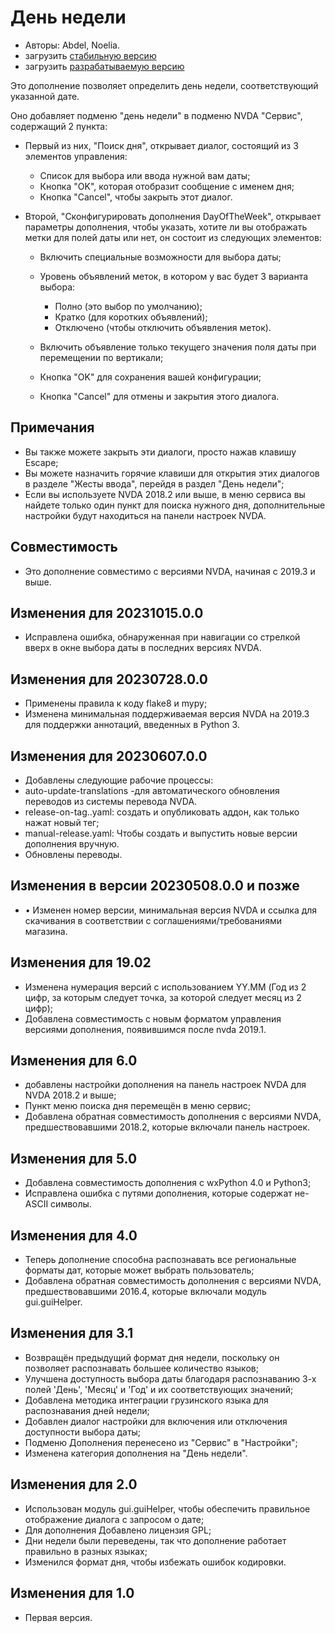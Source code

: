# День недели #

* Авторы: Abdel, Noelia.
* загрузить [стабильную версию][1]
* загрузить [разрабатываемую версию][2]

Это дополнение позволяет определить день недели, соответствующий указанной дате.

Оно добавляет подменю "день недели" в подменю NVDA "Сервис", содержащий 2 пункта:

* Первый из них, "Поиск дня", открывает диалог, состоящий из 3 элементов управления:

    * Список для выбора или ввода нужной вам даты;
    * Кнопка "OK", которая отобразит сообщение с именем дня;
    * Кнопка "Cancel", чтобы закрыть этот диалог.

* Второй, "Сконфигурировать дополнения DayOfTheWeek", открывает параметры дополнения, чтобы указать, хотите ли вы отображать метки для полей даты или нет, он состоит из следующих элементов:

    * Включить специальные возможности для выбора даты;
    * Уровень объявлений меток, в котором у вас будет 3 варианта выбора:

        * Полно (это выбор по умолчанию);
        * Кратко (для коротких объявлений);
        * Отключено (чтобы отключить объявления меток).

    * Включить объявление только текущего значения поля даты при перемещении по вертикали;
    * Кнопка "OK" для сохранения вашей конфигурации;
    * Кнопка "Cancel" для отмены и закрытия этого диалога.

## Примечания ##

* Вы также можете закрыть эти диалоги, просто нажав клавишу Escape;
* Вы можете назначить горячие клавиши для открытия этих диалогов в разделе "Жесты ввода", перейдя в раздел "День недели";
* Если вы используете NVDA 2018.2 или выше, в меню сервиса вы найдете только один пункт для поиска нужного дня, дополнительные настройки будут находиться на панели настроек NVDA.

## Совместимость ##

* Это дополнение совместимо с версиями NVDA, начиная с 2019.3 и выше.

## Изменения для 20231015.0.0 ##

* Исправлена ошибка, обнаруженная при навигации со стрелкой вверх в окне выбора даты в последних версиях NVDA.

## Изменения для 20230728.0.0 ##

* Применены правила к коду flake8 и mypy;
* Изменена минимальная поддерживаемая версия NVDA на 2019.3 для поддержки аннотаций, введенных в Python 3.

## Изменения для 20230607.0.0 ##

* Добавлены следующие рабочие процессы:
 * auto-update-translations -для автоматического обновления переводов из системы перевода NVDA.
 * release-on-tag..yaml: создать и опубликовать аддон, как только нажат новый тег;
 * manual-release.yaml: Чтобы создать и выпустить новые версии дополнения вручную.
* Обновлены переводы.

## Изменения в версии 20230508.0.0 и позже ##

* • Изменен номер версии, минимальная версия NVDA и ссылка для скачивания в соответствии с соглашениями/требованиями магазина.

## Изменения для 19.02 ##

* Изменена нумерация версий с использованием YY.MM (Год из 2 цифр, за которым следует точка, за которой следует месяц из 2 цифр);
* Добавлена совместимость с новым форматом управления версиями дополнения, появившимся после nvda 2019.1.

## Изменения для 6.0 ##

* добавлены настройки дополнения на панель настроек NVDA для NVDA 2018.2 и выше;
* Пункт меню поиска дня перемещён в меню сервис;
* Добавлена обратная совместимость дополнения с версиями NVDA, предшествовавшими 2018.2, которые включали панель настроек.

## Изменения для 5.0 ##

* Добавлена совместимость дополнения с wxPython 4.0 и Python3;
* Исправлена ошибка с путями дополнения, которые содержат не-ASCII символы.

## Изменения для 4.0 ##

* Теперь дополнение способна распознавать все региональные форматы дат, которые может выбрать пользователь;
* Добавлена обратная совместимость дополнения с версиями NVDA, предшествовавшими 2016.4, которые включали модуль gui.guiHelper.

## Изменения для 3.1 ##

* Возвращён предыдущий формат дня недели, поскольку он позволяет распознавать большее количество языков;
* Улучшена доступность выбора даты благодаря распознаванию 3-х полей 'День', 'Месяц' и 'Год' и их соответствующих значений;
* Добавлена методика интеграции грузинского языка для распознавания дней недели;
* Добавлен диалог настройки для включения или отключения доступности выбора даты;
* Подменю Дополнения перенесено из "Сервис" в "Настройки";
* Изменена категория дополнения на "День недели".

## Изменения для 2.0 ##

* Использован модуль gui.guiHelper, чтобы обеспечить правильное отображение диалога с запросом о дате;
* Для дополнения Добавлено лицензия GPL;
* Дни недели были переведены, так что дополнение работает правильно в разных языках;
* Изменился формат дня, чтобы избежать ошибок кодировки.

## Изменения для 1.0 ##

* Первая версия.

[1]: https://www.nvaccess.org/addonStore/legacy?file=dayOfTheWeek

[2]: https://www.nvaccess.org/addonStore/legacy?file=dayOfTheWeek
